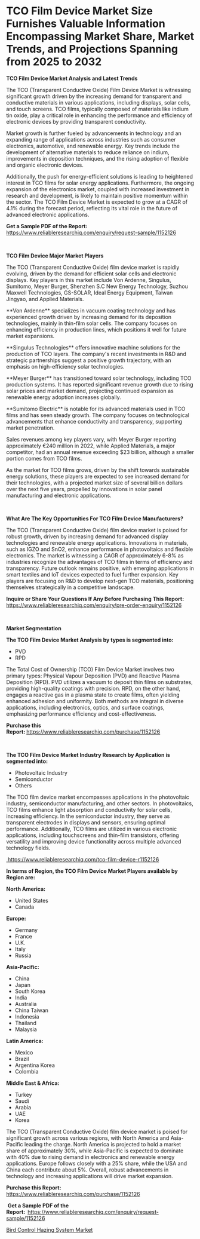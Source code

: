 <p><h1>TCO Film Device Market Size Furnishes Valuable Information Encompassing Market Share, Market Trends, and Projections Spanning from 2025 to 2032</h1></p><p><strong>TCO Film Device Market Analysis and Latest Trends</strong></p>
<p><p>The TCO (Transparent Conductive Oxide) Film Device Market is witnessing significant growth driven by the increasing demand for transparent and conductive materials in various applications, including displays, solar cells, and touch screens. TCO films, typically composed of materials like indium tin oxide, play a critical role in enhancing the performance and efficiency of electronic devices by providing transparent conductivity.</p><p>Market growth is further fueled by advancements in technology and an expanding range of applications across industries such as consumer electronics, automotive, and renewable energy. Key trends include the development of alternative materials to reduce reliance on indium, improvements in deposition techniques, and the rising adoption of flexible and organic electronic devices.</p><p>Additionally, the push for energy-efficient solutions is leading to heightened interest in TCO films for solar energy applications. Furthermore, the ongoing expansion of the electronics market, coupled with increased investment in research and development, is likely to maintain positive momentum within the sector. The TCO Film Device Market is expected to grow at a CAGR of 4.1% during the forecast period, reflecting its vital role in the future of advanced electronic applications.</p></p>
<p><strong>Get a Sample PDF of the Report:&nbsp;</strong> <a href="https://www.reliableresearchiq.com/enquiry/request-sample/1152126?utm_campaign=3202&utm_medium=2&utm_source=Github&utm_content=ia&utm_term=12042025&utm_id=tco-film-device">https://www.reliableresearchiq.com/enquiry/request-sample/1152126</a></p>
<p>&nbsp;</p>
<p><strong>TCO Film Device Major Market Players</strong></p>
<p><p>The TCO (Transparent Conductive Oxide) film device market is rapidly evolving, driven by the demand for efficient solar cells and electronic displays. Key players in this market include Von Ardenne, Singulus, Sumitomo, Meyer Burger, Shenzhen S.C New Energy Technology, Suzhou Maxwell Technologies, GS-SOLAR, Ideal Energy Equipment, Taiwan Jingyao, and Applied Materials.</p><p>**Von Ardenne** specializes in vacuum coating technology and has experienced growth driven by increasing demand for its deposition technologies, mainly in thin-film solar cells. The company focuses on enhancing efficiency in production lines, which positions it well for future market expansions.</p><p>**Singulus Technologies** offers innovative machine solutions for the production of TCO layers. The company's recent investments in R&D and strategic partnerships suggest a positive growth trajectory, with an emphasis on high-efficiency solar technologies.</p><p>**Meyer Burger** has transitioned toward solar technology, including TCO production systems. It has reported significant revenue growth due to rising solar prices and market demand, projecting continued expansion as renewable energy adoption increases globally.</p><p>**Sumitomo Electric** is notable for its advanced materials used in TCO films and has seen steady growth. The company focuses on technological advancements that enhance conductivity and transparency, supporting market penetration.</p><p>Sales revenues among key players vary, with Meyer Burger reporting approximately €240 million in 2022, while Applied Materials, a major competitor, had an annual revenue exceeding $23 billion, although a smaller portion comes from TCO films.</p><p>As the market for TCO films grows, driven by the shift towards sustainable energy solutions, these players are expected to see increased demand for their technologies, with a projected market size of several billion dollars over the next five years, propelled by innovations in solar panel manufacturing and electronic applications.</p></p>
<p>&nbsp;</p>
<p><strong>What Are The Key Opportunities For TCO Film Device Manufacturers?</strong></p>
<p><p>The TCO (Transparent Conductive Oxide) film device market is poised for robust growth, driven by increasing demand for advanced display technologies and renewable energy applications. Innovations in materials, such as IGZO and SnO2, enhance performance in photovoltaics and flexible electronics. The market is witnessing a CAGR of approximately 6-8% as industries recognize the advantages of TCO films in terms of efficiency and transparency. Future outlook remains positive, with emerging applications in smart textiles and IoT devices expected to fuel further expansion. Key players are focusing on R&D to develop next-gen TCO materials, positioning themselves strategically in a competitive landscape.</p></p>
<p><strong>Inquire or Share Your Questions If Any Before Purchasing This Report:</strong> <a href="https://www.reliableresearchiq.com/enquiry/pre-order-enquiry/1152126?utm_campaign=3202&utm_medium=2&utm_source=Github&utm_content=ia&utm_term=12042025&utm_id=tco-film-device">https://www.reliableresearchiq.com/enquiry/pre-order-enquiry/1152126</a></p>
<p>&nbsp;</p>
<p><strong>Market Segmentation</strong></p>
<p><strong>The TCO Film Device Market Analysis by types is segmented into:</strong></p>
<p><ul><li>PVD</li><li>RPD</li></ul></p>
<p><p>The Total Cost of Ownership (TCO) Film Device Market involves two primary types: Physical Vapour Deposition (PVD) and Reactive Plasma Deposition (RPD). PVD utilizes a vacuum to deposit thin films on substrates, providing high-quality coatings with precision. RPD, on the other hand, engages a reactive gas in a plasma state to create films, often yielding enhanced adhesion and uniformity. Both methods are integral in diverse applications, including electronics, optics, and surface coatings, emphasizing performance efficiency and cost-effectiveness.</p></p>
<p><strong>Purchase this Report:&nbsp;</strong><a href="https://www.reliableresearchiq.com/purchase/1152126?utm_campaign=3202&utm_medium=2&utm_source=Github&utm_content=ia&utm_term=12042025&utm_id=tco-film-device">https://www.reliableresearchiq.com/purchase/1152126</a></p>
<p>&nbsp;</p>
<p><strong>The TCO Film Device Market Industry Research by Application is segmented into:</strong></p>
<p><ul><li>Photovoltaic Industry</li><li>Semiconductor</li><li>Others</li></ul></p>
<p><p>The TCO film device market encompasses applications in the photovoltaic industry, semiconductor manufacturing, and other sectors. In photovoltaics, TCO films enhance light absorption and conductivity for solar cells, increasing efficiency. In the semiconductor industry, they serve as transparent electrodes in displays and sensors, ensuring optimal performance. Additionally, TCO films are utilized in various electronic applications, including touchscreens and thin-film transistors, offering versatility and improving device functionality across multiple advanced technology fields.</p></p>
<p><a href="https://www.reliableresearchiq.com/tco-film-device-r1152126?utm_campaign=3202&utm_medium=2&utm_source=Github&utm_content=ia&utm_term=12042025&utm_id=tco-film-device">&nbsp;https://www.reliableresearchiq.com/tco-film-device-r1152126</a></p>
<p><strong>In terms of Region, the TCO Film Device Market Players available by Region are:</strong></p>
<p>
    <p> <strong> North America: </strong>
        <ul>
            <li>United States</li>
            <li>Canada</li>
        </ul>
        </p> 
    <p> <strong> Europe: </strong>
        <ul>
            <li>Germany</li>
            <li>France</li>
            <li>U.K.</li>
            <li>Italy</li>
            <li>Russia</li>
        </ul>
        </p> 
    <p> <strong> Asia-Pacific: </strong>
        <ul>
            <li>China</li>
            <li>Japan</li>
            <li>South Korea</li>
            <li>India</li>
            <li>Australia</li>
            <li>China Taiwan</li>
            <li>Indonesia</li>
            <li>Thailand</li>
            <li>Malaysia</li>
        </ul>
        </p> 
    <p> <strong> Latin America: </strong>
        <ul>
            <li>Mexico</li>
            <li>Brazil</li>
            <li>Argentina Korea</li>
            <li>Colombia</li>
        </ul>
        </p> 
    <p> <strong> Middle East & Africa: </strong>
        <ul>
            <li>Turkey</li>
            <li>Saudi</li>
            <li>Arabia</li>
            <li>UAE</li>
            <li>Korea</li>
        </ul>
    </p>
    </p>
<p><p>The TCO (Transparent Conductive Oxide) film device market is poised for significant growth across various regions, with North America and Asia-Pacific leading the charge. North America is projected to hold a market share of approximately 30%, while Asia-Pacific is expected to dominate with 40% due to rising demand in electronics and renewable energy applications. Europe follows closely with a 25% share, while the USA and China each contribute about 5%. Overall, robust advancements in technology and increasing applications will drive market expansion.</p></p>
<p><strong>Purchase this Report: </strong><a href="https://www.reliableresearchiq.com/purchase/1152126?utm_campaign=3202&utm_medium=2&utm_source=Github&utm_content=ia&utm_term=12042025&utm_id=tco-film-device">https://www.reliableresearchiq.com/purchase/1152126</a></p>
<p>&nbsp;<strong>Get a Sample PDF of the Report:&nbsp;&nbsp;</strong><a href="https://www.reliableresearchiq.com/enquiry/request-sample/1152126?utm_campaign=3202&utm_medium=2&utm_source=Github&utm_content=ia&utm_term=12042025&utm_id=tco-film-device">https://www.reliableresearchiq.com/enquiry/request-sample/1152126</a></p>
<p><strong></strong></p>
<p><p><a href="https://github.com/usraceby/Market-Research-Report-List-1/blob/main/bird-control-hazing-system-market.md?utm_campaign=3202&utm_medium=2&utm_source=Github&utm_content=ia&utm_term=12042025&utm_id=tco-film-device">Bird Control Hazing System Market</a></p></p>